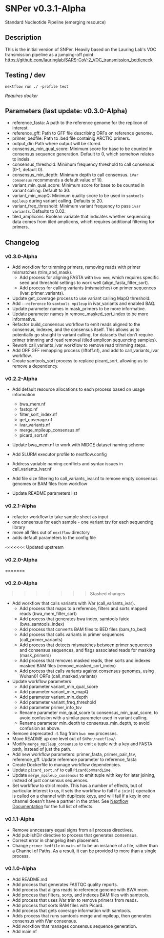 # SNPer v0.3.1-Alpha
Standard Nucleotide Pipeline (emerging resource)

## Description

This is the initial version of SNPer. Heavily based on the Lauring Lab's VOC transmission pipeline as a jumping-off point: https://github.com/lauringlab/SARS-CoV-2_VOC_transmission_bottleneck

## Testing / dev

```
nextflow run ./ -profile test
```

_Requires docker_

## Parameters (last update: v0.3.0-Alpha)

- reference_fasta: A path to the reference genome for the replicon of interest.
- reference_gff: Path to GFF file describing ORFs on reference genome.
- primer_bedfile: Path to .bed file containig ARCTIC primers.
- output_dir: Path where output will be stored.
- consensus_min_qual_score: Minimum score for base to be counted in consensus sequence generation. Default to 0, which somehow relates to indels.
- consensus_threshold: Minimum frequency threshold to call consensus (0-1, default 0).
- consensus_min_depth: Minimum depth to call consensus. `iVar consensus` recommends a default value of 10.
- variant_min_qual_score: Minimum score for base to be counted in variant calling. Default to 30.
- variant_min_mapQ: Minimum quality score to be used in `samtools mpileup` during variant calling. Defaults to 20.
- variant_freq_threshold: Minimum variant frequency to pass `ivar variants`. Defaults to 0.02.
- tiled_amplicons: Boolean variable that indicates whether sequencing data comes from tiled amplicons,
    which requires additional filtering for primers.

## Changelog

### v0.3.0-Alpha

- Add workflow for trimming primers, removing reads with primer mismatches (trim_and_mask).
    - Add process for aligning FASTA with `bwa mem`, which requires specific seed and threshold settings to work well (align_fasta_filter_sort).
    - Add process for calling variants (mismatches) on primer sequences (ivar_primer_variants).
- Update get_coverage process to use variant calling MapQ threshold.
- Add `--reference` to `samtools mpileup` in ivar_variants and enabled BAQ.
- Update parameter names in mask_primers to be more informative.
- Update parameter names in remove_masked_sort_index to be more informative.
- Refactor build_consensus workflow to emit reads aligned to the consensus, indexes, and the consensus itself. This allows us to potentially go straight to variant calling, for datasets that don't require primer trimming and read removal (tiled amplicon sequencing samples).
- Rework call_variants_ivar workflow to remove read trimming steps.
- Add ORF GFF remapping process (liftoff.nf), and add to call_variants_ivar workflow.
- Create samtools_sort process to replace picard_sort, allowing us to remove a dependency.


### v0.2.2-Alpha

- Add default resource allocations to each process based on usage information
    - bwa_mem.nf
    - fastqc.nf
    - filter_sort_index.nf
    - get_coverage.nf
    - ivar_variants.nf
    - merge_mpileup_consensus.nf
    - picard_sort.nf

- Update bwa_mem.nf to work with MIDGE dataset naming scheme
- Add SLURM executor profile to nextflow.config
- Address variable naming conflicts and syntax issues in call_variants_ivar.nf
- Add file size filtering to call_variants_ivar.nf to remove empty consensus genomes or BAM files from workflow
- Update README parameters list


### v0.2.1-Alpha

- refactor workflow to take sample sheet as input
- one consensus for each sample - one variant tsv for each sequencing library
- move all files out of `nextflow` directory
- adds default parameters to the config file

<<<<<<< Updated upstream
### v0.2.0-Alpha
=======

### v0.2.0-Alpha

>>>>>>> Stashed changes
- Add workflow that calls variants with iVar (call_variants_ivar).
    - Add process that maps to a reference, filters and sorts mapped reads (bwa_mem_filter_sort)
    - Add process that generates bwa index, samtools faidx (bwa_samtools_index)
    - Add process that converts BAM files to BED files (bam_to_bed)
    - Add process that calls variants in primer sequences (call_primer_variants)
    - Add process that detects mismatches between primer sequences and consensus sequences, and flags associated reads for masking (mask_primers)
    - Add process that removes masked reads, then sorts and indexes masked BAM files (remove_masked_sort_index)
    - Add process that calls variants against consensus genomes, using Wuhan01 ORFs (call_masked_variants)
- Update workflow parameters
    - Add parameter variant_min_qual_score
    - Add parameter variant_min_mapQ
    - Add parameter variant_min_depth
    - Add parameter variant_freq_threshold
    - Add parameter primer_info_tsv
    - Rename parameter min_qual_score to consensus_min_qual_score, to avoid confusion with a similar parameter used in variant calling.
    - Rename parameter min_depth to consensus_min_depth, to avoid confusion as above.
- Remove deprecated `-S` flag from `bwa mem` processes.
- Move README up one level out of `SNPer/nextflow/`.
- Modify `merge_mpileup_consensus` to emit a tuple with a key and FASTA path, instead of just the path.
- Add new workflow parameters: primer_fasta, primer_pair_tsv, reference_gff. Update reference parameter to reference_fasta
- Create Dockerfile to manage workflow dependencies. 
- Update `picard_sort.nf` to call `PicardCommandLine`.
- Update `merge_mpileup_consensus` to emit tuple with key for later joining, instead of just consensus sequences.
- Set workflow to strict mode. This has a number of effects, but of particular interest to us, it sets the workflow to fail if a `join()` operation is called on a channel with duplicate keys, and will fail if a key in one channel doesn't have a partner in the other. See [Nextflow Documentation](https://www.nextflow.io/docs/latest/reference/feature-flags.html) for the full list of effects.


### v0.1.1-Alpha

- Remove unncessary equal signs from all process directives.
- Add publishDir directive to process that generates consensus.
- Correct error in changelog item placement.
- Change `primer_bedfile` in `main.nf` to be an instance of a file, rather than a Channel of Paths. As a result, it can be provided to more than a single process.

### v0.1.0-Alpha

- Add README.md
- Add process that generates FASTQC quality reports.
- Add process that aligns reads to reference genome with BWA mem.
- Add process that filters, sorts, and indexes BAM files with samtools.
- Add process that uses iVar trim to remove primers from reads.
- Add process that sorts BAM files with Picard.
- Add process that gets coverage information with samtools.
- Adds process that runs samtools merge and mpileup, then generates consensus with iVar consensus.
- Add workflow that manages consensus sequence generation.
- Add main.nf